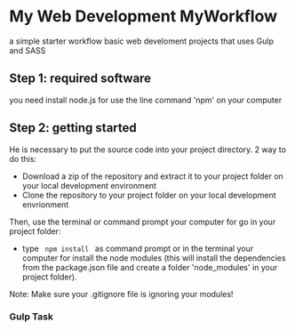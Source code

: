 # My Web Development MyWorkflow

a simple starter workflow basic web develoment projects that uses Gulp and SASS

## Step 1: required software

<p>you need install node.js for use the line command 'npm' on your computer</p>

## Step 2: getting started

He is necessary to put the source code into your project directory. 2 way to do this:
- Download a zip of the repository and extract it to your project folder on your local development environment
- Clone the repository to your project folder on your local development envrionment

Then, use the terminal or command prompt your computer for go in your project folder:
- type <code> npm install </code> as command prompt or in the terminal your computer for install the node modules (this will install the dependencies from the package.json file and create a folder 'node_modules' in your project folder).

Note: Make sure your .gitignore file is ignoring your modules!

### Gulp Task









